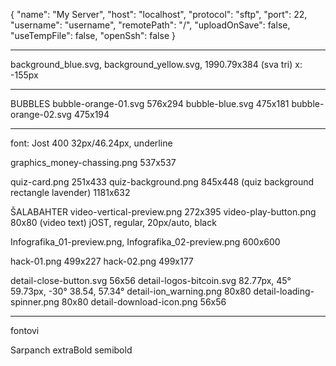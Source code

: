 

{
    "name": "My Server",
    "host": "localhost",
    "protocol": "sftp",
    "port": 22,
    "username": "username",
    "remotePath": "/",
    "uploadOnSave": false,
    "useTempFile": false,
    "openSsh": false
}

****************************





background_blue.svg,
background_yellow.svg,
    1990.79x384 (sva tri)
    x: -155px

****************************
BUBBLES
bubble-orange-01.svg
    576x294
bubble-blue.svg
    475x181
bubble-orange-02.svg
    475x194
***
font:
    Jost 400 32px/46.24px,
    underline


graphics_money-chassing.png
    537x537

quiz-card.png
    251x433
quiz-background.png
    845x448
(quiz background rectangle lavender)
    1181x632


ŠALABAHTER
video-vertical-preview.png
    272x395
video-play-button.png
    80x80
(video text)
    jOST,  regular, 20px/auto, black


Infografika_01-preview.png,
Infografika_02-preview.png
    600x600

hack-01.png
    499x227
hack-02.png
    499x177


detail-close-button.svg
    56x56
detail-logos-bitcoin.svg
    82.77px, 45°
    59.73px, -30°
    38.54, 57.34°
detail-ion_warning.png
    80x80
detail-loading-spinner.png
    80x80
detail-download-icon.png
    56x56



************************************
fontovi

Sarpanch
    extraBold
    semibold
